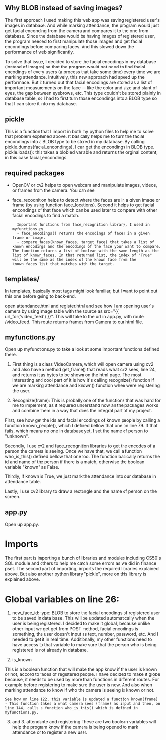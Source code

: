 ## Why BLOB instead of saving images? 

The first approach I used making this web app was saving registered user's images in database. And while marking attendance, the program would just get facial enconding from the camera and compares it to the one from database. Since the database would be having images of registered user, the program needed to first manipulate those images and get facial encondings before comparing faces. And this slowed down the performance of web significantly. 

To solve that issue, I decided to store the facial encodings in my database (instead of images) so that the program would not need to find facial encodings of every users (a process that take some time) every time we are marking attendance. Intuitively, this new approach had speed up the performace. But it turned out that facial encodings are stored as a list of important measurements on the face — like the color and size and slant of eyes, the gap between eyebrows, etc. This type couldn't be stored plainly in database table, so I had to first turn those encondings into a BLOB type so that I can store it into my database. 

## pickle 
This is a function that I import in both my python files to help me to solve that problem explained above. It basically helps me to turn the facial encondings into a BLOB type to be stored in my database. 
        By calling pickle.dumps(facial_encondings), I can get the encondings in BLOB type.
        pickle.loads(): this takes a blobled variable and returns the orginal content, in this case facial_encondings. 


## required packages
- OpenCV or cv2 helps to open webcam and manipulate images, videos, or frames from the camera. You can see 
- face_recognition helps to detect where the faces are in a given image or frame (by using function face_locations). Second it helps to get facial encondings of that face which can be used later to compare with other facial encodings to find a match. 
        
        Important functions from face_recognition library, I used in myfunctions.py         
        - face_encodings() returns the encodings of faces in a given frame or image.
        - compare_faces(known_faces, target_face) that takes a list of known encodings and the encodings of the face your want to compare. The function returns a list of boolean with the same length as the list of known_faces. In that returned list, the index of "True" will be the same as the index of the known face from the known_faces list that matches with the target.


## templates/
In templates, basically most tags might look familiar, but I want to point out this one before going to back-end. 

open attendance.html and register.html and see how I am opening user's camera by using image table with the source as src="{{ url_for('video_feed') }}". This will take to the url in app.py, with route /video_feed. This route returns frames from Camera to our html file.


## myfunctions.py
Open up myfunctions.py to take a look at some important functions defined there. 

1. First thing is a class VideoCamera, which will open camera using cv2 and also have a method get_frame() that reads what cv2 sees, line 24, and returns it as bytes to be shown on the html page. The most interesting and cool part of it is how it's calling recognize() function if we are marking attendance and known() function when were registering the user. 

2. Recognize(frame): This is probally one of the functions that was hard for me to implement, as it required understand how all the packages works and combine them in a way that does the integral part of my project. 

First, see how get the ids and facial encodings of known people by calling a function known_people(), which I defined bellow that one on line 79. If that fails, which means no one in database yet, I set the name of person to "unknown".

Secondly, I use cv2 and face_recognition libraries to get the encodes of a person the camera is seeing. Once we have that, we call a function who_is_this() defined bellow that one too. The function basically returns the id and name of the person if there is a match, otherwise the boolean variable "known" as False. 

Thirdly, if known is True, we just mark the attendance into our database in attendance table. 

Lastly, I use cv2 library to draw a rectangle and the name of person on the screen. 


## app.py
Open up app.py. 

# Imports 
The first part is importing a bunch of libraries and modules including CS50's SQL module and others to help me catch some errors as we did in finance pset. The second part of importing, imports the required libraries explained above. But also another python library "pickle", more on this library is explained above.

# Global variables on line 26:
    
1. new_face_id: 
    type: BLOB to store the facial encodings of registered user to be saved in data base. 
This will be updated automatically when the user is being registered. I decided to make it global, because unlike other input we get get from POST method, facial encodings is something, the user doesn't input as text, number, password, etc. And I needed to get it in real time. Additionally, my other functions need to have access to that variable to make sure that the person who is being registered is not already in database.

2. is_known

This is a boolean function that will make the app know if the user is known or not, accord to faces of registered people. I have decided to make it globe because, it needs to be used by more than functions in different routes. For example before registering to make sure the user is new. And also when marking attendance to know if who the camera is seeing is known or not.

    See how on line 122, this variable is updated a function known(frame)
    - This function takes a what camera sees (frame) as input and then, on line 144, calls a function who_is_this() which is defined in myfunctions.py. 

3. and 3. attendante and registering 
These are two boolean variables will help the program know if the camera is being opened to mark attendance or to register a new user. 
